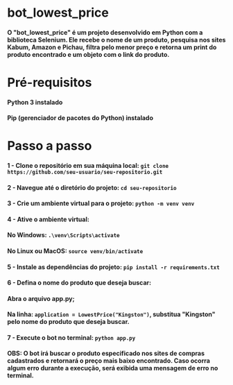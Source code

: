 # bot_lowest_price
#### O "bot_lowest_price" é um projeto desenvolvido em Python com a biblioteca Selenium. Ele recebe o nome de um produto, pesquisa nos sites Kabum, Amazon e Pichau, filtra pelo menor preço e retorna um print do produto encontrado e um objeto com o link do produto.

# Pré-requisitos
#### Python 3 instalado
#### Pip (gerenciador de pacotes do Python) instalado

# Passo a passo

#### 1 - Clone o repositório em sua máquina local: `git clone https://github.com/seu-usuario/seu-repositorio.git`

#### 2 - Navegue até o diretório do projeto: `cd seu-repositorio`

#### 3 - Crie um ambiente virtual para o projeto: `python -m venv venv`

#### 4 - Ative o ambiente virtual: 

#### No Windows: `.\venv\Scripts\activate`

#### No Linux ou MacOS: `source venv/bin/activate`

#### 5 - Instale as dependências do projeto: `pip install -r requirements.txt`

#### 6 - Defina o nome do produto que deseja buscar:

#### Abra o arquivo app.py;

#### Na linha: `application = LowestPrice("Kingston")`, substitua "Kingston" pelo nome do produto que deseja buscar.

#### 7 - Execute o bot no terminal: `python app.py`

#### OBS: O bot irá buscar o produto especificado nos sites de compras cadastrados e retornará o preço mais baixo encontrado. Caso ocorra algum erro durante a execução, será exibida uma mensagem de erro no terminal.
